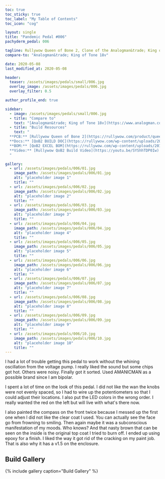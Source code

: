 ```yaml
---
toc: true
toc_sticky: true
toc_label: "My Table of Contents"
toc_icon: "cog"

layout: single
title: "Pandemic Pedal #006"
pachyderm_pedal: 006

tagline: Rullywow Queen of Bone 2, Clone of the Analogman&trade; King of Tone 18v
compare-to: "Analogman&trade; King of Tone 18v"

date: 2020-05-08
last_modified_at: 2020-05-08

header:
  teaser: /assets/images/pedals/small/006.jpg
  overlay_image: /assets/images/pedals/006.jpg
  overlay_filter: 0.5

author_profile_end: true

sidebar:
  - image: /assets/images/pedals/small/006.jpg
  - title: "Compare to"
    text: "[Analogman&trade; King of Tone 18v](https://www.analogman.com/kingtone.htm)"
  - title: "Build Resources"
    text: "
  **PCB:** [Rullywow Queen of Bone 2](https://rullywow.com/product/queenofbone2/)<br>
  **Docs:** [QoB2 BUILD DOC](https://rullywow.com/wp-content/uploads/2018/02/Queen-of-Bone-v2-Build-Doc-REVISED-v2.pdf)<br>
  **BOM:** [QoB2 EXCEL BOM](https://rullywow.com/wp-content/uploads/2016/07/QoB2-rev2A-BOM-Excel-FINAL.xlsx)<br>
  **Video:** [Rullywow QoB2 Build Video](https://youtu.be/SYShhTDP0Iw)
  "

gallery:
  - url: /assets/images/pedals/006/01.jpg
    image_path: /assets/images/pedals/006/01.jpg
    alt: "placeholder image 1"
    title: ""
  - url: /assets/images/pedals/006/02.jpg
    image_path: /assets/images/pedals/006/02.jpg
    alt: "placeholder image 2"
    title: ""
  - url: /assets/images/pedals/006/03.jpg
    image_path: /assets/images/pedals/006/03.jpg
    alt: "placeholder image 3"
    title: ""
  - url: /assets/images/pedals/006/04.jpg
    image_path: /assets/images/pedals/006/04.jpg
    alt: "placeholder image 4"
    title: ""
  - url: /assets/images/pedals/006/05.jpg
    image_path: /assets/images/pedals/006/05.jpg
    alt: "placeholder image 5"
    title: ""
  - url: /assets/images/pedals/006/06.jpg
    image_path: /assets/images/pedals/006/06.jpg
    alt: "placeholder image 6"
    title: ""
  - url: /assets/images/pedals/006/07.jpg
    image_path: /assets/images/pedals/006/07.jpg
    alt: "placeholder image 7"
    title: ""
  - url: /assets/images/pedals/006/08.jpg
    image_path: /assets/images/pedals/006/08.jpg
    alt: "placeholder image 8"
    title: ""
  - url: /assets/images/pedals/006/09.jpg
    image_path: /assets/images/pedals/006/09.jpg
    alt: "placeholder image 9"
    title: ""
  - url: /assets/images/pedals/006/10.jpg
    image_path: /assets/images/pedals/006/10.jpg
    alt: "placeholder image 10"
    title: ""
---
```


I had a lot of trouble getting this pedal to work without the whining oscillation from the voltage pump. I really liked the sound but some chips got hot. Others were noisy. Finally got it sorted. Used AMANICMAN as a possible brand since I am bipolar.

I spent a lot of time on the look of this pedal. I did not like the wan the knobs were not evenly spaced, so I had to wire up the potentiometers so that I could adjust their locations. I also put the LED colors in the wrong order. I really wanted the red on the left but will live with what's there now. 

I also painted the compass on the front twice because I messed up the first one when I did not like the clear coat I used. You can actually see the face go from frowning to smiling. Then again maybe it was a subconscious manifestation of my moods. Who knows? And that nasty brown that can be seen on the inside is the original top coat I tried to burn off. I ended up using epoxy for a finish. I liked the way it got rid of the cracking on my paint job. That is also why it has a v1.5 on the enclosure.

## Build Gallery ## 

{% include gallery caption="Build Gallery" %}
